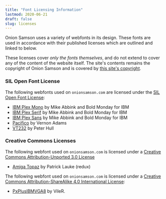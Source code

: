 ```yaml
---
title: "Font Licensing Information"
lastmod: 2020-06-21
draft: false
slug: licenses
---
```


Onion Samson uses a variety of webfonts in its design.  These fonts are
used in accordance with their published licenses which are outlined and
linked to below.

These licenses cover _only the fonts themselves_, and do not extend to
cover any of the content of the website itself.  The site's contents
remains the copyright of Onion Samson and is covered by [this site's
copyright](https://onionsamson.com/copyright).

### SIL Open Font License

The following webfonts used on `onionsamson.com` are licensed under the
[SIL Open Font
License](https://scripts.sil.org/cms/scripts/page.php?item_id=OFL_web):

* [IBM Plex Mono](https://www.ibm.com/plex/) by Mike Abbink and Bold
   Monday for IBM
* [IBM Plex Serif](https://www.ibm.com/plex/) by Mike Abbink and Bold
   Monday for IBM
* [IBM Plex Sans](https://www.ibm.com/plex/) by Mike Abbink and Bold
   Monday for IBM
* [Pacifico](https://fonts.google.com/specimen/Pacifico) by Vernon Adams
* [VT232](https://fonts.google.com/specimen/VT323) by Peter Hull

### Creative Commons Licenses

The following webfont used on `onionsamson.com` is licensed under a
[Creative Commons Attribution-Unported 3.0
License](http://creativecommons.org/licenses/by/3.0/)

* [Amiga Topaz](http://fontstruct.com/fontstructions/show/675155) by
   Patrick Lauke (redux)

The following webfont used on `onionsamson.com` is licensed under a
[Creative Commons Attribution-ShareAlike 4.0 International
License](https://creativecommons.org/licenses/by-sa/4.0/):

* [PxPlusIBMVGA8](https://int10h.org/oldschool-pc-fonts/fontlist/) by
   VileR.
